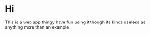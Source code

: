 # Hi

This is a web app thingy
have fun using it though
its kinda useless as anything more than an example